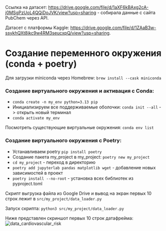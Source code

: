 Ссылка на датасет: https://drive.google.com/file/d/1aXF6kBAxg2cA-j0MSgPzUoL4QQiDoJVK/view?usp=sharing - cобирала данные с сайта PubChem через API.

Датасет с платформы Kaggle: https://drive.google.com/file/d/1ZAaB3w-ssykhQXt8ikc9w4RM3seucxpQ/view?usp=sharing.


# Создание переменного окружения (conda + poetry)
Для загрузки miniconda через Homebrew:
```brew install --cask miniconda```

### Создание виртуального окружения и активация c Conda:
* ```conda create -n my_env python=3.13 pip```
* Инициализируем все поддерживаемые оболочки: ```conda init --all``` -> открыть новый терминал
* ```conda activate my_env```

Посмотреть существующие виртуальные окружения:
```conda env list```

### Создание виртуального окружения с Poetry:
* Устанавливаем poetry ```pip install poetry```
* Создание пакета my_project в my_project: ```poetry new my_project```
* ```cd my_project``` - переход в директорию
* ```poetry add jupyterlab pandas matplotlib wget``` - добавление новых зависимостей в проект
* ```poetry install --no-root``` - установка всех библиотек из pyproject.toml

Скрипт выгрузка файла из Google Drive и вывод на экран первых 10 строк лежит в ```src/my_project/data_loader.py```

Запуск скрипта:
```python3 src/my_project/data_loader.py```

Ниже представлен скриншот первых 10 строк датафрейма:
![data_cardiovascular_risk](df_head(10).png)